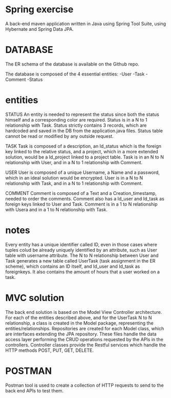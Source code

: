 # Spring exercise
A back-end maven application written in Java using Spring Tool Suite, using Hybernate and Spring Data JPA.

# DATABASE
   The ER schema of the database is available on the Github repo.
   
   The database is composed of the 4 essential entities:
  -User
  -Task
  -Comment
  -Status
  
  # entities
  STATUS
  An entity is needed to represent the status since both the status himself and a corresponding color are required.
  Status is in a N to 1 relationship with Task.
  Status strictly contains 3 records, which are hardcoded and saved in the DB from the application.java files. Status table cannot be read or modified by any outside   request.
  
  TASK
  Task is composed of a description, an Id_status which is the foreign key linked to the relative status,  and a project, which in a
  more extended solution, would be a Id_project linked to a project table.
  Task is in an N to N relationship with User, and in a N to 1 relationship with Comment.
  
  USER
  User is composed of a unique Username, a Name and a password, which in an ideal solution would be encrypted. 
  User is in a N to N relationship with Task, and in a N to 1 relationship with Comment.
  
  COMMENT
  Comment is composed of a Text and a Creation_timestamp, needed to order the comments. Comment also has a Id_user and Id_task as foreign keys linked to User and Task.
  Comment is in a 1 to N relationship with Usera and in a 1 to N relationship with Task.
  
  # notes
  
   Every entity has a unique identifier called ID, even in those cases where tuples colud be already uniquely identified by an attribute, such as User table with    username attribute. 
   The N to N relationship between User and Task generates a new table called UserTask (task assignment in the ER scheme), which contains an ID itself, and 
   Id_user and Id_task as foreignkeys. It also contains the amount of hours that a user worked on a task.
  
  
  
  
  
 # MVC solution
 
 The back end solution is based on the Model View Controller architecture.
 For each of the entities described above, and for the UserTask N to N relationship, a class is created in the Model package, representing the entities/relationships. 
 Repositories are created for each Model class, which are interfaces extending the JPA repository. These files handle the data access layer performing the CRUD operations requested by the APIs in the controllers.
 Controller classes provide the Restful services which handle the HTTP methods POST, PUT, GET, DELETE.
 
 
 
 
 # POSTMAN
 
 Postman tool is used to create a collection of HTTP requests to send to the back end APIs to test them.
 
 
